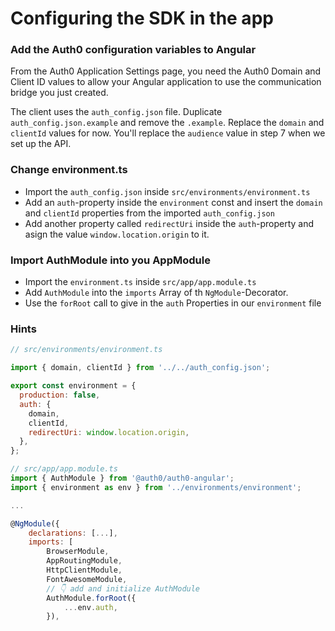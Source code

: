 # Configuring the SDK in the app

### Add the Auth0 configuration variables to Angular
From the Auth0 Application Settings page, you need the Auth0 Domain and Client ID values to allow your Angular application to use the communication bridge you just created.

The client uses the `auth_config.json` file. Duplicate `auth_config.json.example` and remove the `.example`. Replace the `domain` and `clientId` values for now. You'll replace the `audience` value in step 7 when we set up the API.

### Change environment.ts

- Import the `auth_config.json` inside `src/environments/environment.ts` 
- Add an `auth`-property inside the `environment` const and insert the `domain` and `clientId` properties from the imported `auth_config.json`
- Add another property called `redirectUri` inside the `auth`-property and asign the value `window.location.origin` to it.

### Import AuthModule into you AppModule

- Import the `environment.ts` inside `src/app/app.module.ts`
- Add `AuthModule` into the `imports` Array of th `NgModule`-Decorator.
- Use the `forRoot` call to give in the `auth` Properties in our `environment` file


### Hints

```javascript
// src/environments/environment.ts

import { domain, clientId } from '../../auth_config.json';

export const environment = {
  production: false,
  auth: {
    domain,
    clientId,
    redirectUri: window.location.origin,
  },
};

// src/app/app.module.ts
import { AuthModule } from '@auth0/auth0-angular';
import { environment as env } from '../environments/environment';

...

@NgModule({
    declarations: [...],
    imports: [
        BrowserModule,
        AppRoutingModule,
        HttpClientModule,
        FontAwesomeModule,
        // 👇 add and initialize AuthModule
        AuthModule.forRoot({
            ...env.auth,
        }),
```
